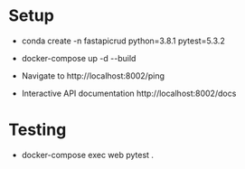# Setup 

- conda create -n fastapicrud python=3.8.1 pytest=5.3.2 

- docker-compose up -d --build

- Navigate to http://localhost:8002/ping

- Interactive API documentation http://localhost:8002/docs


# Testing

- docker-compose exec web pytest .